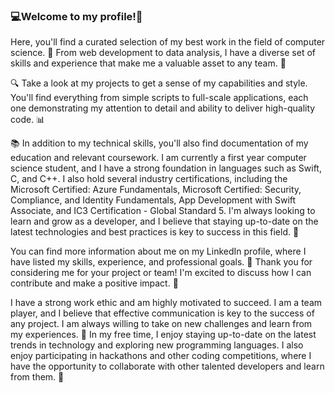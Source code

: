 ### 💻Welcome to my profile!💼

Here, you'll find a curated selection of my best work in the field of computer science. 💪 From web development to data analysis, I have a diverse set of skills and experience that make me a valuable asset to any team. 🤝

🔍 Take a look at my projects to get a sense of my capabilities and style. You'll find everything from simple scripts to full-scale applications, each one demonstrating my attention to detail and ability to deliver high-quality code. 📊

📚 In addition to my technical skills, you'll also find documentation of my education and relevant coursework. I am currently a first year computer science student, and I have a strong foundation in languages such as Swift, C, and C++. I also hold several industry certifications, including the Microsoft Certified: Azure Fundamentals, Microsoft Certified: Security, Compliance, and Identity Fundamentals, App Development with Swift Associate, and IC3 Certification - Global Standard 5. I'm always looking to learn and grow as a developer, and I believe that staying up-to-date on the latest technologies and best practices is key to success in this field. 🚀

You can find more information about me on my LinkedIn profile, where I have listed my skills, experience, and professional goals. 💼 Thank you for considering me for your project or team! I'm excited to discuss how I can contribute and make a positive impact. 🙏

I have a strong work ethic and am highly motivated to succeed. I am a team player, and I believe that effective communication is key to the success of any project. I am always willing to take on new challenges and learn from my experiences. 💪 In my free time, I enjoy staying up-to-date on the latest trends in technology and exploring new programming languages. I also enjoy participating in hackathons and other coding competitions, where I have the opportunity to collaborate with other talented developers and learn from them. 🤝
